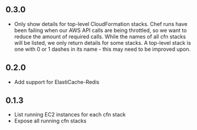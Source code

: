 ## 0.3.0

 * Only show details for top-level CloudFormation stacks.  Chef runs
   have been failing when our AWS API calls are being throttled, so we
   want to reduce the amount of required calls.  While the names of
   all cfn stacks will be listed, we only return details for some
   stacks.  A top-level stack is one with 0 or 1 dashes in its name -
   this may need to be improved upon.

## 0.2.0

 * Add support for ElastiCache-Redis

## 0.1.3

 * List running EC2 instances for each cfn stack
 * Expose all running cfn stacks
 
